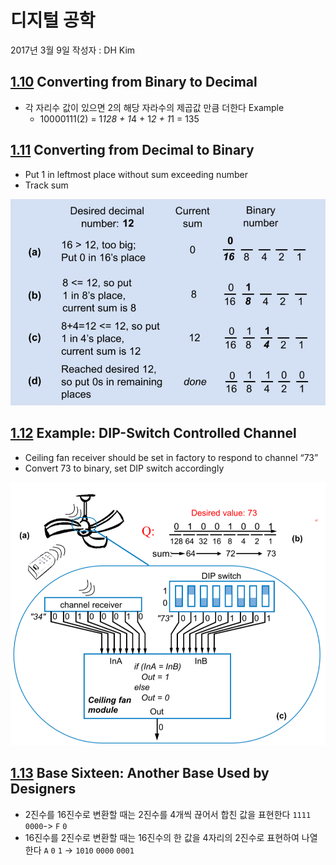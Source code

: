 # 디지털 공학
2017년 3월 9일
작성자 : DH Kim

## <a href="#-목차-">1.10</a> Converting from Binary to Decimal
- 각 자리수 값이 있으면 2의 해당 자라수의 제곱값 만큼 더한다
Example
  - 10000111(2) = 1*128 + 1*4 + 1*2 + 1*1 = 135

## <a href="#-목차-">1.11</a> Converting from Decimal to Binary
- Put 1 in leftmost place without sum exceeding number
- Track sum
<img src="img/b2d.png" />

## <a href="#-목차-">1.12</a> Example: DIP-Switch Controlled Channel

- Ceiling fan receiver should be set in factory to respond to channel “73”
- Convert 73 to binary, set DIP switch accordingly
<img src="img/DIP-SW.png" />

## <a href="#-목차-">1.13</a> Base Sixteen: Another Base Used by Designers

- 2진수를 16진수로 변환할 때는 2진수를 4개씩 끊어서 합친 값을 표현한다
`1111` `0000`-> `F` `0`
- 16진수를 2진수로 변환할 때는 16진수의 한 값을 4자리의 2진수로 표현하여 나열한다
`A` `0` `1` -> `1010` `0000` `0001`
